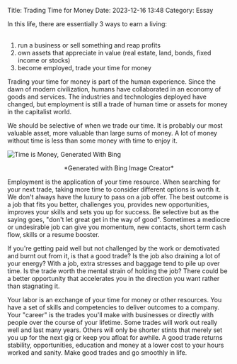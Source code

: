 Title: Trading Time for Money
Date: 2023-12-16 13:48
Category: Essay

In this life, there are essentially 3 ways to earn a living:<br /><br />
1. run a business or sell something and reap profits<br />
2. own assets that appreciate in value (real estate, land, bonds, fixed income or stocks)<br />
3. become employed, trade your time for money<br />

Trading your time for money is part of the human experience. Since the dawn of modern civilization, humans have collaborated in an economy of goods and services. The industries and technologies deployed have changed, but employment is still a trade of human time or assets
for money in the capitalist world.

We should be selective of when we trade our time. It is probably our most valuable asset, more valuable than large sums of money. A lot of money without time is less than some money with time to enjoy it.

![Time is Money, Generated With Bing]({static}/images/time-is-money.jpeg)
<center>*Generated with Bing Image Creator*</center>

Employment is the application of your time resource. When searching for your next trade, taking more time to consider different options is worth it. We don't always have the luxury
to pass on a job offer. The best outcome is a job that fits you better, challenges you,
provides new opportunities, improves your skills and sets you up for success.
Be selective but as the saying goes, "don't let great get in the way of good".
Sometimes a mediocre or undesirable job can give you momentum, new contacts, short term cash flow,
skills or a resume booster.

If you're getting paid well but not challenged by the work or demotivated and burnt out from it, is that a good trade? Is the job also draining a lot of your energy? With a job, extra stresses and baggage tend to pile up over time. Is the trade worth the mental strain of holding the job? There could be a better opportunity that accelerates you in the direction you want rather than stagnating it.

Your labor is an exchange of your time for money or other resources.
You have a set of skills and competencies to deliver outcomes to a company.
Your "career" is the trades you'll make with businesses or directly with
people over the course of your lifetime. Some trades will work out really well
and last many years. Others will only be shorter stints that merely set you up for
the next gig or keep you afloat for awhile. A good trade returns stability, opportunities, education and money at a lower cost to your hours worked and sanity. Make good trades and go smoothly in life.
